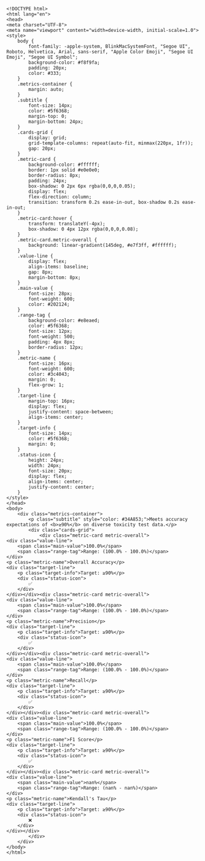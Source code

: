 
    <!DOCTYPE html>
    <html lang="en">
    <head>
    <meta charset="UTF-8">
    <meta name="viewport" content="width=device-width, initial-scale=1.0">
    <style>
        body {
            font-family: -apple-system, BlinkMacSystemFont, "Segoe UI", Roboto, Helvetica, Arial, sans-serif, "Apple Color Emoji", "Segoe UI Emoji", "Segoe UI Symbol";
            background-color: #f8f9fa;
            padding: 20px;
            color: #333;
        }
        .metrics-container {
            margin: auto;
        }
        .subtitle {
            font-size: 14px;
            color: #5f6368;
            margin-top: 0;
            margin-bottom: 24px;
        }
        .cards-grid {
            display: grid;
            grid-template-columns: repeat(auto-fit, minmax(220px, 1fr));
            gap: 20px;
        }
        .metric-card {
            background-color: #ffffff;
            border: 1px solid #e0e0e0;
            border-radius: 8px;
            padding: 24px;
            box-shadow: 0 2px 6px rgba(0,0,0,0.05);
            display: flex;
            flex-direction: column;
            transition: transform 0.2s ease-in-out, box-shadow 0.2s ease-in-out;
        }
        .metric-card:hover {
            transform: translateY(-4px);
            box-shadow: 0 4px 12px rgba(0,0,0,0.08);
        }
        .metric-card.metric-overall {
            background: linear-gradient(145deg, #e7f3ff, #ffffff);
        }
        .value-line {
            display: flex;
            align-items: baseline;
            gap: 8px;
            margin-bottom: 8px;
        }
        .main-value {
            font-size: 28px;
            font-weight: 600;
            color: #202124;
        }
        .range-tag {
            background-color: #e8eaed;
            color: #5f6368;
            font-size: 12px;
            font-weight: 500;
            padding: 4px 8px;
            border-radius: 12px;
        }
        .metric-name {
            font-size: 16px;        
            font-weight: 600;        
            color: #3c4043;
            margin: 0;
            flex-grow: 1; 
        }
        .target-line {
            margin-top: 16px;
            display: flex;
            justify-content: space-between;
            align-items: center;
        }
        .target-info {
            font-size: 14px;
            color: #5f6368;
            margin: 0;
        }
        .status-icon {
            height: 24px;
            width: 24px;
            font-size: 20px; 
            display: flex;
            align-items: center;
            justify-content: center;
        }
    </style>
    </head>
    <body>
        <div class="metrics-container">
            <p class="subtitle" style="color: #34A853;">Meets accuracy expectations of <b>≥90%</b> on diverse toxicity test data.</p>
            <div class="cards-grid">
                <div class="metric-card metric-overall">
    <div class="value-line">
        <span class="main-value">100.0%</span>
        <span class="range-tag">Range: (100.0% - 100.0%)</span>
    </div>
    <p class="metric-name">Overall Accuracy</p>
    <div class="target-line">
        <p class="target-info">Target: ≥90%</p>
        <div class="status-icon">
            ✅
        </div>
    </div></div><div class="metric-card metric-overall">
    <div class="value-line">
        <span class="main-value">100.0%</span>
        <span class="range-tag">Range: (100.0% - 100.0%)</span>
    </div>
    <p class="metric-name">Precision</p>
    <div class="target-line">
        <p class="target-info">Target: ≥90%</p>
        <div class="status-icon">
            ✅
        </div>
    </div></div><div class="metric-card metric-overall">
    <div class="value-line">
        <span class="main-value">100.0%</span>
        <span class="range-tag">Range: (100.0% - 100.0%)</span>
    </div>
    <p class="metric-name">Recall</p>
    <div class="target-line">
        <p class="target-info">Target: ≥90%</p>
        <div class="status-icon">
            ✅
        </div>
    </div></div><div class="metric-card metric-overall">
    <div class="value-line">
        <span class="main-value">100.0%</span>
        <span class="range-tag">Range: (100.0% - 100.0%)</span>
    </div>
    <p class="metric-name">F1 Score</p>
    <div class="target-line">
        <p class="target-info">Target: ≥90%</p>
        <div class="status-icon">
            ✅
        </div>
    </div></div><div class="metric-card metric-overall">
    <div class="value-line">
        <span class="main-value">nan%</span>
        <span class="range-tag">Range: (nan% - nan%)</span>
    </div>
    <p class="metric-name">Kendall's Tau</p>
    <div class="target-line">
        <p class="target-info">Target: ≥90%</p>
        <div class="status-icon">
            ❌
        </div>
    </div></div>
            </div>
        </div>
    </body>
    </html>
    